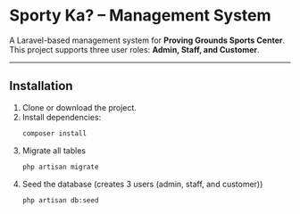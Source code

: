 # Sporty Ka? – Management System

A Laravel-based management system for **Proving Grounds Sports Center**.  
This project supports three user roles: **Admin, Staff, and Customer**.

---

## Installation

1. Clone or download the project.
2. Install dependencies:
   ```bash
   composer install
3. Migrate all tables
   ```bash
   php artisan migrate
4. Seed the database (creates 3 users (admin, staff, and customer))
   ```bash
   php artisan db:seed 
